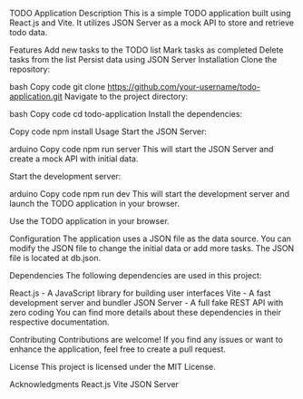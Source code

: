 TODO Application
Description
This is a simple TODO application built using React.js and Vite. It utilizes JSON Server as a mock API to store and retrieve todo data.

Features
Add new tasks to the TODO list
Mark tasks as completed
Delete tasks from the list
Persist data using JSON Server
Installation
Clone the repository:

bash
Copy code
git clone https://github.com/your-username/todo-application.git
Navigate to the project directory:

bash
Copy code
cd todo-application
Install the dependencies:

Copy code
npm install
Usage
Start the JSON Server:

arduino
Copy code
npm run server
This will start the JSON Server and create a mock API with initial data.

Start the development server:

arduino
Copy code
npm run dev
This will start the development server and launch the TODO application in your browser.

Use the TODO application in your browser.

Configuration
The application uses a JSON file as the data source. You can modify the JSON file to change the initial data or add more tasks. The JSON file is located at db.json.

Dependencies
The following dependencies are used in this project:

React.js - A JavaScript library for building user interfaces
Vite - A fast development server and bundler
JSON Server - A full fake REST API with zero coding
You can find more details about these dependencies in their respective documentation.

Contributing
Contributions are welcome! If you find any issues or want to enhance the application, feel free to create a pull request.

License
This project is licensed under the MIT License.

Acknowledgments
React.js
Vite
JSON Server